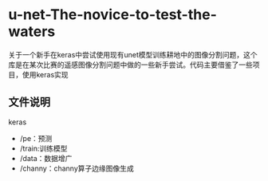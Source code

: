 # u-net-The-novice-to-test-the-waters
关于一个新手在keras中尝试使用现有unet模型训练耕地中的图像分割问题，这个库是在某次比赛的遥感图像分割问题中做的一些新手尝试。代码主要借鉴了一些项目，使用keras实现
## 文件说明
keras
* /pe：预测
* /train:训练模型
* /data：数据增广
* /channy：channy算子边缘图像生成
